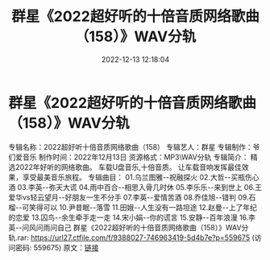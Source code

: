﻿---
title: 群星《2022超好听的十倍音质网络歌曲（158）》WAV分轨
date: 2022-12-13 12:18:04
categories: WAV车载音乐、镜像
tags: 华语中文
---
# 群星《2022超好听的十倍音质网络歌曲（158）》WAV分轨

专辑名称：2022超好听十倍音质网络歌曲（158）
专辑艺人：群星
专辑制作：爷们爱音乐
制作时间：2022年12月13日
资源格式：MP3\WAV分轨
专辑简介：
精选2022年好听的网络歌曲。
车载U盘音乐,十倍音质。
让车载音响发挥最佳效果，享受最美音乐旅程。
专辑曲目：
01.乌兰图雅--祝融探火
02.大哲--买瓶伤心酒
03.李英--弥天大谎
04.雨中百合--相思入骨几时休
05.李乐乐--来到世上
06.王爱华vs轻云望月--好朋友一生不分手
07.李英--爱情苦酒
08.乔佳旭--错判
09.石榴--可笑得可以
10.尹昔眠--落雪
11.田娥--人生没有一路坦途
12.赵曼--上了年纪的恋爱
13.囚鸟--余生牵手走一走
14.宋小娟--你的谎言
15.安静--百年浪漫
16.李英--问风问雨问自己
群星《2022超好听的十倍音质网络歌曲（158）》WAV分轨.rar:
https://url27.ctfile.com/f/9388027-746963419-5d4b7e?p=559675
(访问密码: 559675)
原文：[链接](https://blog.sina.com.cn/s/blog_1647c7e76010310la.html)